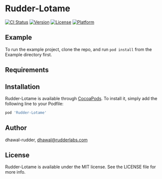 # Rudder-Lotame

[![CI Status](https://img.shields.io/travis/dhawal-rudder/Rudder-Lotame.svg?style=flat)](https://travis-ci.org/dhawal-rudder/Rudder-Lotame)
[![Version](https://img.shields.io/cocoapods/v/Rudder-Lotame.svg?style=flat)](https://cocoapods.org/pods/Rudder-Lotame)
[![License](https://img.shields.io/cocoapods/l/Rudder-Lotame.svg?style=flat)](https://cocoapods.org/pods/Rudder-Lotame)
[![Platform](https://img.shields.io/cocoapods/p/Rudder-Lotame.svg?style=flat)](https://cocoapods.org/pods/Rudder-Lotame)

## Example

To run the example project, clone the repo, and run `pod install` from the Example directory first.

## Requirements

## Installation

Rudder-Lotame is available through [CocoaPods](https://cocoapods.org). To install
it, simply add the following line to your Podfile:

```ruby
pod 'Rudder-Lotame'
```

## Author

dhawal-rudder, dhawal@rudderlabs.com

## License

Rudder-Lotame is available under the MIT license. See the LICENSE file for more info.
